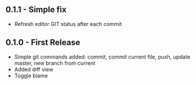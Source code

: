## 0.1.1 - Simple fix
* Refresh editor GIT status after each commit

## 0.1.0 - First Release
* Simple git commands added: commit, commit current file, push, update master, new branch from current
* Added diff view
* Toggle blame

